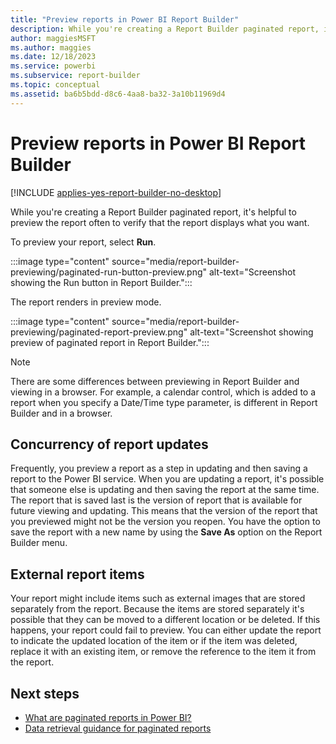 ```yaml
---
title: "Preview reports in Power BI Report Builder"
description: While you're creating a Report Builder paginated report, it's helpful to preview the report often to verify that the report displays what you want.
author: maggiesMSFT
ms.author: maggies
ms.date: 12/18/2023
ms.service: powerbi
ms.subservice: report-builder
ms.topic: conceptual
ms.assetid: ba6b5bdd-d8c6-4aa8-ba32-3a10b11969d4
---
```

# Preview reports in Power BI Report Builder

[!INCLUDE [applies-yes-report-builder-no-desktop](../includes/applies-yes-report-builder-no-desktop.md)]

While you're creating a Report Builder paginated report, it's helpful to preview the report often to verify that the report displays what you want.

To preview your report, select **Run**.

:::image type="content" source="media/report-builder-previewing/paginated-run-button-preview.png" alt-text="Screenshot showing the Run button in Report Builder.":::

The report renders in preview mode.

:::image type="content" source="media/report-builder-previewing/paginated-report-preview.png" alt-text="Screenshot showing preview of paginated report in Report Builder.":::

> [!NOTE]  
> There are some differences between previewing in Report Builder and viewing in a browser. For example, a calendar control, which is added to a report when you specify a Date/Time type parameter, is different in Report Builder and in a browser.

## Concurrency of report updates
Frequently, you preview a report as a step in updating and then saving a report to the Power BI service. When you are updating a report, it's possible that someone else is updating and then saving the report at the same time. The report that is saved last is the version of report that is available for future viewing and updating. This means that the version of the report that you previewed might not be the version you reopen. You have the option to save the report with a new name by using the **Save As** option on the Report Builder menu.  
  
## External report items
 Your report might include items such as external images that are stored separately from the report. Because the items are stored separately it's possible that they can be moved to a different location or be deleted. If this happens, your report could fail to preview. You can either update the report to indicate the updated location of the item or if the item was deleted, replace it with an existing item, or remove the reference to the item it from the report.
  
## Next steps

- [What are paginated reports in Power BI?](paginated-reports-report-builder-power-bi.md)
- [Data retrieval guidance for paginated reports](../guidance/report-paginated-data-retrieval.md)
